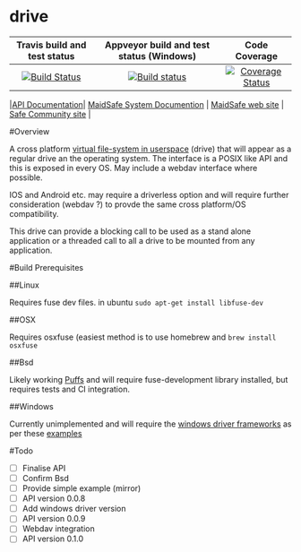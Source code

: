 # drive 



|Travis build and test status|Appveyor build and test status (Windows)|Code Coverage|
|:--------------------------:|:--------------------------------------:|:-----------:|
[![Build Status](https://travis-ci.org/dirvine/drive.svg?branch=master)](https://travis-ci.org/dirvine/drive)|[![Build status](https://ci.appveyor.com/api/projects/status/jsuo65sa631h0kav?svg=true)](https://ci.appveyor.com/project/dirvine/drive)|[![Coverage Status](https://coveralls.io/repos/dirvine/drive/badge.svg)](https://coveralls.io/r/dirvine/drive)|

|[API Documentation](http://dirvine.github.io/drive/)| [MaidSafe System Documention](http://systemdocs.maidsafe.net/) | [MaidSafe web site](http://www.maidsafe.net) | [Safe Community site](https://forum.safenetwork.io) |

#Overview

A cross platform [virtual file-system in userspace](http://en.wikipedia.org/wiki/Filesystem_in_Userspace) (drive) that will appear as a regular drive an the operating system. The interface is a POSIX like API and this is exposed in every OS. May include a webdav interface where possible. 

IOS and Android etc. may require a driverless option and will require further consideration (webdav ?) to provde the same cross platform/OS compatibility. 

This drive can provide a blocking call to be used as a stand alone application or a threaded call to all a drive to be mounted from any application. 

#Build Prerequisites

##Linux

Requires fuse dev files. in ubuntu `sudo apt-get install libfuse-dev`

##OSX

Requires osxfuse (easiest method is to use homebrew and `brew install osxfuse`

##Bsd 

Likely working [Puffs](http://www.netbsd.org/docs/puffs/) and will require fuse-development library installed, but requires tests and CI integration.

##Windows

Currently unimplemented and will require the [windows driver frameworks](https://github.com/Microsoft/Windows-Driver-Frameworks) as  per these [examples](https://github.com/Microsoft/windows-driver-samples) 


#Todo
- [ ] Finalise API
- [ ] Confirm Bsd 
- [ ] Provide simple example (mirror) 
- [ ] API version 0.0.8
- [ ] Add windows driver version
- [ ] API version 0.0.9
- [ ] Webdav integration
- [ ] API version 0.1.0

